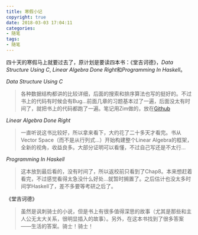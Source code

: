 ```yaml
---
title: 寒假小记
copyright: true
date: 2018-03-03 17:04:11
categories:
- 随笔
tags:
- 随笔
---
```


四十天的寒假马上就要过去了，原计划是要读四本书：《堂吉诃德》，*Data Structure Using C*, *Linear Algebra Done Right*和*Programming In Haskell*。


*Data Structure Using C*

>各种数据结构都讲的比较详细，后面的搜索和排序算法也写的挺好的。不过书上的代码有时候会有Bug...前面几章的习题基本过了一遍，后面没太有时间了，就把书上的代码都跑了一遍。笔记用Zim做的，放在[Github](https://github.com/shenxiangzhuang/DataStructureUsingC)


*Linear Algebra Done Right*

>一直听说这书比较好，所以拿来看下，大约花了二十多天才看完。书从Vector Space（而不是从行列式...）开始构建整个Linear Algebra的框架，全新的视角，收益良多。大部分证明可以看懂，不过自己写还是不太行...

*Programming In Haskell*

>这本放到最后看的，没有时间了，所以返校前只看到了Chap8。本来想赶着看完，不过感觉看得太急没什么好处...就暂时搁置了。之后估计也没太多时间学Haskell了，差不多要等考研之后了。


《堂吉诃德》

>虽然是讽刺骑士的小说，但是书上有很多值得深思的故事（尤其是那些和主人公无太大关系，很明显插入的故事）。另外，在这本书找到了很多答案——生活的答案。骑士！骑士！
